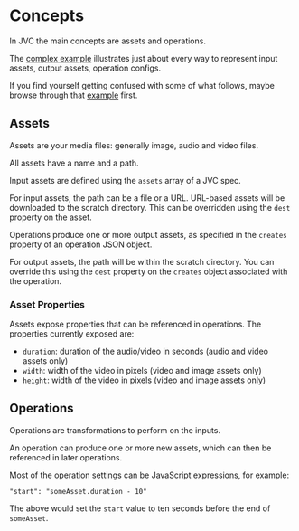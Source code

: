 # Concepts
In JVC the main concepts are assets and operations.

The [complex example](complex_example.md)
illustrates just about every way to represent input assets,
output assets, operation configs.

If you find yourself getting confused with some of what follows,
maybe browse through that [example](complex_example.md) first.

## Assets
Assets are your media files: generally image, audio and video files.

All assets have a name and a path.

Input assets are defined using the `assets` array of a JVC spec.

For input assets, the path can be a file or a URL. URL-based assets will be downloaded
to the scratch directory. This can be overridden using the `dest` property on the asset.

Operations produce one or more output assets, as specified in the `creates` property of
an operation JSON object.

For output assets, the path will be within the scratch directory.
You can override this using the `dest` property on the `creates` object associated with the operation.

### Asset Properties
Assets expose properties that can be referenced in operations. The properties currently exposed are:

* `duration`: duration of the audio/video in seconds (audio and video assets only)
* `width`: width of the video in pixels (video and image assets only)
* `height`: width of the video in pixels (video and image assets only)

## Operations
Operations are transformations to perform on the inputs.

An operation can produce one or more new assets, which can then be referenced in
later operations.

Most of the operation settings can be JavaScript expressions, for example:

    "start": "someAsset.duration - 10"

The above would set the `start` value to ten seconds before the end of `someAsset`.

